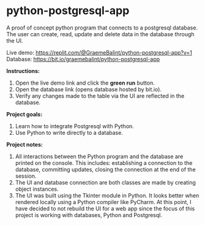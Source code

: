 # python-postgresql-app
A proof of concept python program that connects to a postgresql database. The user can create, read, update and delete data in the database through the UI.


Live demo: https://replit.com/@GraemeBalint/python-postgresql-app?v=1
Database: https://bit.io/graemebalint/python-postgresql-app


**Instructions:**

1. Open the live demo link and click the **green run** button. 
2. Open the database link (opens database hosted by bit.io).
3. Verify any changes made to the table via the UI are reflected in the database.

**Project goals:**

1. Learn how to integrate Postgresql with Python.
2. Use Python to write directly to a database.

**Project notes:**

1. All interactions between the Python program and the database are printed on the console. This includes: establishing a connection to the database, committing updates, closing the connection at the end of the session. 
2. The UI and database connection are both classes are made by creating object instances.
3. The UI was built using the Tkinter module in Python. It looks better when rendered locally using a Python compiler like PyCharm. At this point, I have decided to not rebuild the UI for a web app since the focus of this project is working with databases, Python and Postgresql.
